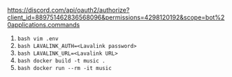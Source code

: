 
https://discord.com/api/oauth2/authorize?client_id=889751462836568096&permissions=4298120192&scope=bot%20applications.commands
  
1. ```bash vim .env```
2. ```bash LAVALINK_AUTH=<Lavalink password>```
3. ```bash LAVALINK_URL=<Lavalink URL>```  
4. ```bash docker build -t music .```
5. ```bash docker run --rm -it music```
